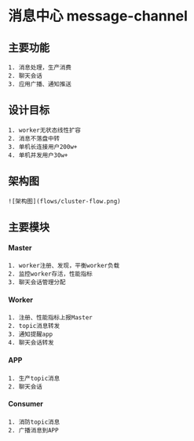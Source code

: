 # 消息中心 message-channel

## 主要功能
    1. 消息处理，生产消费
    2. 聊天会话
    3. 应用广播、通知推送

## 设计目标
    1. worker无状态线性扩容
    2. 消息不落盘中转
    3. 单机长连接用户200w+
    4. 单机并发用户30w+

## 架构图
    ![架构图](flows/cluster-flow.png)
    
## 主要模块

#### Master
    1. worker注册、发现，平衡worker负载
    2. 监控worker存活，性能指标
    3. 聊天会话管理分配
    
#### Worker
    1. 注册、性能指标上报Master 
    2. topic消息转发
    3. 通知提醒app
    4. 聊天会话转发
    
    
#### APP
    1. 生产topic消息
    2. 聊天会话


#### Consumer
    1. 消防topic消息 
    2. 广播消息到APP
    
    
    